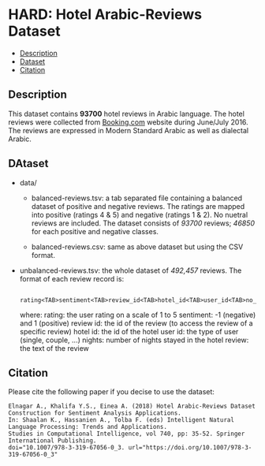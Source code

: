 # HARD: Hotel Arabic-Reviews Dataset
- [Description](#description)
- [Dataset](#dataset)
- [Citation](#citation)

## Description

This dataset contains **93700** hotel reviews in Arabic language. The hotel reviews were collected from [Booking.com](http://www.booking.com) website during June/July 2016. The reviews are expressed in Modern Standard Arabic as well as dialectal Arabic.

## DAtaset

- data/
                      
  - balanced-reviews.tsv: a tab separated file containing a balanced dataset of positive and negative reviews. The ratings are 
                     mapped into positive (ratings 4 & 5) and negative (ratings 1 & 2). No nuetral reviews are included. 
                     The dataset consists of *93700* reviews; *46850* for each positive and negative classes.
                     
   - balanced-reviews.csv: same as above dataset but using the CSV format.

- unbalanced-reviews.tsv: the whole dataset of *492,457* reviews.  The format of each review record is:
                     
                     rating<TAB>sentiment<TAB>review_id<TAB>hotel_id<TAB>user_id<TAB>no_nights<TAB>review
                     
    where:
                     rating: the user rating on a scale of 1 to 5
                     sentiment: -1 (negative) and 1 (positive)
                     review id: the id of the review (to access the review of a specific review)
                     hotel id: the id of the hotel
                     user id: the type of user (single, couple, ...)
                     nights: number of nights stayed in the hotel
                     review: the text of the review
                       
                   
## Citation

Please cite the following paper if you decise to use the dataset:

    Elnagar A., Khalifa Y.S., Einea A. (2018) Hotel Arabic-Reviews Dataset Construction for Sentiment Analysis Applications. 
    In: Shaalan K., Hassanien A., Tolba F. (eds) Intelligent Natural Language Processing: Trends and Applications. 
    Studies in Computational Intelligence, vol 740, pp: 35-52. Springer International Publishing. 
    doi="10.1007/978-3-319-67056-0_3. url="https://doi.org/10.1007/978-3-319-67056-0_3"
